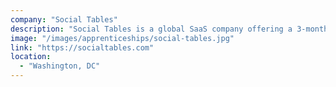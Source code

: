 ```yaml
---
company: "Social Tables"
description: "Social Tables is a global SaaS company offering a 3-month paid program targeting new developers without on the job work experience with the potential of a full-time offer to join the engineering team."
image: "/images/apprenticeships/social-tables.jpg"
link: "https://socialtables.com"
location:
  - "Washington, DC"
---
```

